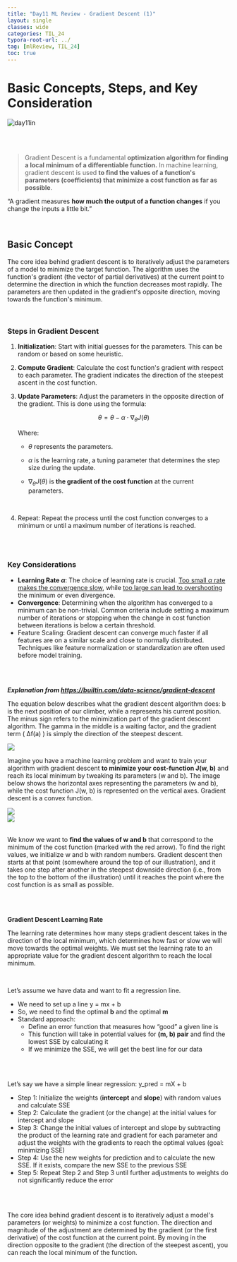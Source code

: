 ```yaml
---
title: "Day11 ML Review - Gradient Descent (1)"
layout: single
classes: wide
categories: TIL_24
typora-root-url: ../
tag: [mlReview, TIL_24]
toc: true
---
```


# Basic Concepts, Steps, and Key Consideration

<img src="/blog/images/2024-05-28-TIL24_Day11/468E21DA-2133-4F40-851E-9DF4C50AC71B.jpeg" alt="day11in">

<br><br>

> Gradient Descent is a fundamental **optimization algorithm for finding a local minimum of a differentiable function.** In machine learning, gradient descent is used **to find the values of a function's parameters (coefficients) that minimize a cost function as far as possible**.

“A gradient measures **how much the output of a function changes** if you change the inputs a little bit.”

<br>

## Basic Concept

The core idea behind gradient descent is to iteratively adjust the parameters of a model to minimize the target function. The algorithm uses the function's gradient (the vector of partial derivatives) at the current point to determine the direction in which the function decreases most rapidly. The parameters are then updated in the gradient's opposite direction, moving towards the function's minimum.

<br>

### **Steps in Gradient Descent**

1. **Initialization**: Start with initial guesses for the parameters. This can be random or based on some heuristic.

2. **Compute Gradient**: Calculate the cost function's gradient with respect to each parameter. The gradient indicates the direction of the steepest ascent in the cost function.

3. **Update Parameters**: Adjust the parameters in the opposite direction of the gradient. This is done using the formula:

   <center>

   $$
   \theta = \theta - \alpha \cdot \nabla_\theta J(\theta)
   $$

   </center>

   Where:
      - $\theta$ represents the parameters.

      - $\alpha$ is the learning rate, a tuning parameter that determines the step size during the update.

      - $\nabla_\theta J(\theta)$ is **the gradient of the cost function** at the current parameters. 

        <br>

4. Repeat: Repeat the process until the cost function converges to a minimum or until a maximum number of iterations is reached.

<br><br>

### **Key Considerations**

- **Learning Rate $\alpha$**: The choice of learning rate is crucial. <u>Too small $\alpha$ rate makes the convergence slow</u>, while <u>too large can lead to overshooting</u> the minimum or even divergence.
- **Convergence**: Determining when the algorithm has converged to a minimum can be non-trivial. Common criteria include setting a maximum number of iterations or stopping when the change in cost function between iterations is below a certain threshold.  
- Feature Scaling: Gradient descent can converge much faster if all features are on a similar scale and close to normally distributed. Techniques like feature normalization or standardization are often used before model training. 

<br><br>

***Explanation from <https://builtin.com/data-science/gradient-descent>***

The equation below describes what the gradient descent algorithm does: b is the next position of our climber, while a represents his current position. The minus sign refers to the minimization part of the gradient descent algorithm. The gamma in the middle is a waiting factor, and the gradient term ( Δf(a) ) is simply the direction of the steepest descent.



<img src="/blog/images/2024-05-28-TIL24_Day11/image-20240531133507189.png">



<br>

Imagine you have a machine learning problem and want to train your algorithm with gradient descent **to minimize your cost-function J(w, b)** and reach its local minimum by tweaking its parameters (w and b). The image below shows the horizontal axes representing the parameters (w and b), while the cost function J(w, b) is represented on the vertical axes. Gradient descent is a convex function.<br>

<img src="/blog/images/2024-05-28-TIL24_Day11/image-20240531133535995.png">

<br>

<img src="/blog/images/2024-05-28-TIL24_Day11/image-20240531133543158.png">

<br>We know we want to **find the values of w and b** that correspond to the minimum of the cost function (marked with the red arrow). To find the right values, we initialize w and b with random numbers. Gradient descent then starts at that point (somewhere around the top of our illustration), and it takes one step after another in the steepest downside direction (i.e., from the top to the bottom of the illustration) until it reaches the point where the cost function is as small as possible.

<br><br>



**Gradient Descent Learning Rate**

The learning rate determines how many steps gradient descent takes in the direction of the local minimum, which determines how fast or slow we will move towards the optimal weights. We must set the learning rate to an appropriate value for the gradient descent algorithm to reach the local minimum. 

<br>

Let’s assume we have data and want to fit a regression line.

- We need to set up a line y = mx + b
- So, we need to find the optimal **b** and the optimal **m**
- Standard approach:
  - Define an error function that measures how “good” a given line is
  - This function will take in potential values for **(m, b) pair** and find the lowest SSE by calculating it
  - If we minimize the SSE, we will get the best line for our data

<br><br>



Let’s say we have a simple linear regression: y_pred = mX + b

- Step 1: Initialize the weights (**intercept** and **slope**) with random values and calculate SSE
- Step 2: Calculate the gradient (or the change) at the initial values for intercept and slope
- Step 3: Change the initial values of intercept and slope by subtracting the product of the learning rate and gradient for each parameter and adjust the weights with the gradients to reach the optimal values (goal: minimizing SSE)
- Step 4: Use the new weights for prediction and to calculate the new SSE. If it exists, compare the new SSE to the previous SSE
- Step 5: Repeat Step 2 and Step 3 until further adjustments to weights do not significantly reduce the error

<br><br>



The core idea behind gradient descent is to iteratively adjust a model's parameters (or weights) to minimize a cost function. The direction and magnitude of the adjustment are determined by the gradient (or the first derivative) of the cost function at the current point. By moving in the direction opposite to the gradient (the direction of the steepest ascent), you can reach the local minimum of the function.
